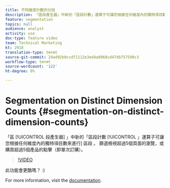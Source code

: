 ```yaml
---
title: 不同維度計數的分段
description: 「區段產生器」中新的「區段計數」運算子可讓您根據任何維度內的獨特項目數來分段。 篩選檢視超過5個頁面的瀏覽，或購買超過5個產品的點擊（即單次訂購）。
feature: segmentation
topics: null
audience: analyst
activity: use
doc-type: feature video
team: Technical Marketing
kt: 2918
translation-type: tm+mt
source-git-commit: 24ad92b0ccdf1112e3ed4a0968cd47db757598c3
workflow-type: tm+mt
source-wordcount: '122'
ht-degree: 0%

---
```



# Segmentation on Distinct Dimension Counts {#segmentation-on-distinct-dimension-counts}

「區 [!UICONTROL 段產生器] 」中新的「區段計數 [!UICONTROL 」運算子可讓您根據任何維度內的獨特項目數來進行] 區段 。 篩選檢視超過5個頁面的瀏覽，或購買超過5個產品的點擊（即單次訂購）。

>[!VIDEO](https://video.tv.adobe.com/v/27257/?quality=9)

此功能會更酷嗎？ :)

For more information, visit the [documentation](https://marketing.adobe.com/resources/help/en_US/analytics/segment/seg_operators.html).
